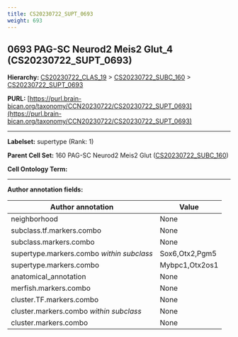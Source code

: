 ```yaml
---
title: CS20230722_SUPT_0693
weight: 693
---
```

## 0693 PAG-SC Neurod2 Meis2 Glut_4 (CS20230722_SUPT_0693)
<b>Hierarchy: </b>
[CS20230722_CLAS_19](../CS20230722_CLAS_19) >
[CS20230722_SUBC_160](../CS20230722_SUBC_160) >
[CS20230722_SUPT_0693](../CS20230722_SUPT_0693)

**PURL:** [https://purl.brain-bican.org/taxonomy/CCN20230722/CS20230722_SUPT_0693](https://purl.brain-bican.org/taxonomy/CCN20230722/CS20230722_SUPT_0693)

---


**Labelset:** supertype (Rank: 1)

**Parent Cell Set:** 160 PAG-SC Neurod2 Meis2 Glut ([CS20230722_SUBC_160](../CS20230722_SUBC_160))



**Cell Ontology Term:** 

[MARKER GENES.]: #


---

[TRANSFERRED ANNOTATIONS.]: #


[AUTHOR ANNOTATION FIELDS.]: #


**Author annotation fields:**

| Author annotation | Value |
|-------------------|-------|
|neighborhood|None|
|subclass.tf.markers.combo|None|
|subclass.markers.combo|None|
|supertype.markers.combo _within subclass_|Sox6,Otx2,Pgm5|
|supertype.markers.combo|Mybpc1,Otx2os1|
|anatomical_annotation|None|
|merfish.markers.combo|None|
|cluster.TF.markers.combo|None|
|cluster.markers.combo _within subclass_|None|
|cluster.markers.combo|None|
